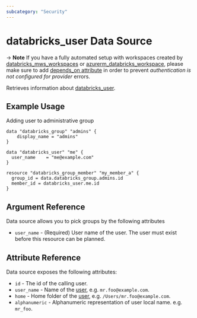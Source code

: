 ```yaml
---
subcategory: "Security"
---
```


# databricks_user Data Source

-> **Note** If you have a fully automated setup with workspaces created by [databricks_mws_workspaces](../resources/mws_workspaces.md) or [azurerm_databricks_workspace](https://registry.terraform.io/providers/hashicorp/azurerm/latest/docs/resources/databricks_workspace), please make sure to add [depends_on attribute](../index.md#data-resources-and-authentication-is-not-configured-errors) in order to prevent _authentication is not configured for provider_ errors.

Retrieves information about [databricks_user](../resources/user.md).

## Example Usage

Adding user to administrative group

```hcl
data "databricks_group" "admins" {
    display_name = "admins"
}

data "databricks_user" "me" {
  user_name    = "me@example.com"
}

resource "databricks_group_member" "my_member_a" {
  group_id = data.databricks_group.admins.id
  member_id = databricks_user.me.id
}
```

## Argument Reference

Data source allows you to pick groups by the following attributes

- `user_name` - (Required) User name of the user. The user must exist before this resource can be planned.

## Attribute Reference

Data source exposes the following attributes:

- `id` - The id of the calling user.
- `user_name` - Name of the [user](../resources/user.md), e.g. `mr.foo@example.com`.
- `home` - Home folder of the [user](../resources/user.md), e.g. `/Users/mr.foo@example.com`.
- `alphanumeric` - Alphanumeric representation of user local name. e.g. `mr_foo`.
